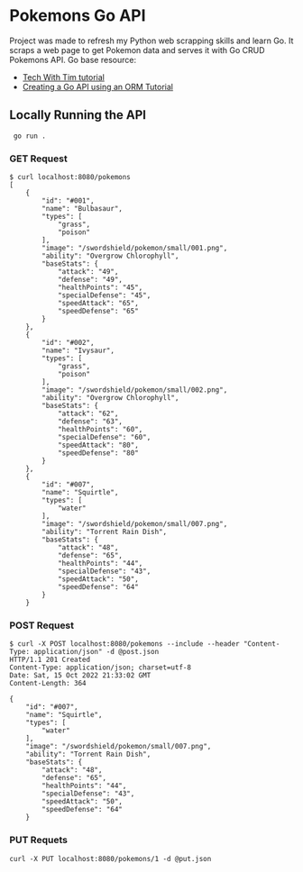 # Pokemons Go API 

Project was made to refresh my Python web scrapping skills and learn Go. It scraps a web page to get Pokemon data and serves it with Go CRUD Pokemons API. Go base resource:
- [Tech With Tim tutorial](https://www.youtube.com/watch?v=bj77B59nkTQ)
- [Creating a Go API using an ORM Tutorial](https://www.youtube.com/watch?v=VAGodyl84OY)

## Locally Running the API

`` go run .``

### GET Request

~~~~
$ curl localhost:8080/pokemons
[
    {
        "id": "#001",
        "name": "Bulbasaur",
        "types": [
            "grass",
            "poison"
        ],
        "image": "/swordshield/pokemon/small/001.png",
        "ability": "Overgrow Chlorophyll",
        "baseStats": {
            "attack": "49",
            "defense": "49",
            "healthPoints": "45",
            "specialDefense": "45",
            "speedAttack": "65",
            "speedDefense": "65"
        }
    },
    {
        "id": "#002",
        "name": "Ivysaur",
        "types": [
            "grass",
            "poison"
        ],
        "image": "/swordshield/pokemon/small/002.png",
        "ability": "Overgrow Chlorophyll",
        "baseStats": {
            "attack": "62",
            "defense": "63",
            "healthPoints": "60",
            "specialDefense": "60",
            "speedAttack": "80",
            "speedDefense": "80"
        }
    },
    {
        "id": "#007",
        "name": "Squirtle",
        "types": [
            "water"
        ],
        "image": "/swordshield/pokemon/small/007.png",
        "ability": "Torrent Rain Dish",
        "baseStats": {
            "attack": "48",
            "defense": "65",
            "healthPoints": "44",
            "specialDefense": "43",
            "speedAttack": "50",
            "speedDefense": "64"
        }
    }
~~~~

### POST Request

~~~~
$ curl -X POST localhost:8080/pokemons --include --header "Content-Type: application/json" -d @post.json
HTTP/1.1 201 Created
Content-Type: application/json; charset=utf-8
Date: Sat, 15 Oct 2022 21:33:02 GMT
Content-Length: 364

{
    "id": "#007",
    "name": "Squirtle",
    "types": [
        "water"
    ],
    "image": "/swordshield/pokemon/small/007.png",
    "ability": "Torrent Rain Dish",
    "baseStats": {
        "attack": "48",
        "defense": "65",
        "healthPoints": "44",
        "specialDefense": "43",
        "speedAttack": "50",
        "speedDefense": "64"
    }
~~~~

### PUT Requets

~~~~
curl -X PUT localhost:8080/pokemons/1 -d @put.json
~~~~
